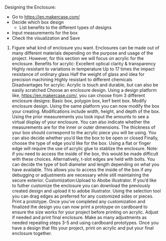 Designing the Enclosure:

- Go to https://en.makercase.com/ 
- Decide which box design 
    - List benefits to the different types of designs
- Input measurements for the box
- Check the visualization and Save 


1. Figure what kind of enclosure you want. Enclosures can be made out of many different materials depending on the purpose and usage of the project. However, for this section we will focus on acrylic for the enclosure. 
Benefits for acrylic:
Excellent optical clarity & transparency
Highly resistant to variations in temperature
Up to 17 times the impact resistance of ordinary glass
Half the weight of glass and idea for precision machining
Highly resistant to different chemicals
Disadvantages for acrylic:
Acrylic is touch and durable, but can also be easily scratched
Choose an enclosure design. Using a design platform like, https://en.makercase.com/, you can choose from 3 different enclosure designs: Basic box, polygon box, kerf bent box. 
Modify enclosure design. Using the same platform you can now modify the box your creating. 
Modifications include width, height, and depth of the box. Using the prior measurements you took input the amounts to see a virtual display of your enclosure. You can also indicate whether the measurements are for the inner or outer dimensions.
The thickness of your box should correspond to the acrylic piece you will be using.
You can also decide whether you’d like the box to be open or closed
Finally, choose the type of edge you’d like for the box. Using a flat or finger edge will require the use of acrylic glue to stablize the enclosure. Note: if you need to access the inside of the box, this would be made difficult with these choices. Alternatively, t-slot edges are held with bolts. You can decide the type of bolt diameter and length depending on what you have available. This allows you to access the inside of the box if any debugging or adjustments are necessary while still maintaining the secure exterior. 
Customization:Upload to Abobe illustrator. If you’d like to futher customize the enclosure you can download the previously created design and upload it to adobe illustrator. 
Using the selection tool you can drag edges as preferred for any customized sides or pieces.
Print a prototype. Once you’ve completed any customization and finalized the design you can now print a protoype on cardboard to ensure the size works for your project before printing on acrylic.
Adjust if needed and print final enclosure. Make as many adjustments as needed repeating steps 3-5 and using cardboard prototypes. Once you have a design that fits your project, print on acrylic and put your final enclosure together. 
